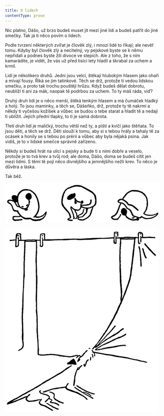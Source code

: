 ```yaml
---
title: O lidech
contentType: prose
---
```


<section>

Nic platno, Dášo, už brzo budeš muset jít mezi jiné lidi a budeš patřit do jiné smečky. Tak já ti něco povím o lidech.

Podle tvrzení některých zvířat je člověk zlý, i mnozí lidé to říkají; ale nevěř tomu. Kdyby byl člověk zlý a necitelný, vy pejskové byste se k němu nepřidali a podnes byste žili divoce ve stepích. Ale z toho, že s ním kamarádíte, je vidět, že vás už před tisíci lety hladil a škrabal za uchem a krmil.

Lidí je několikero druhů. Jedni jsou velcí, štěkají hlubokým hlasem jako ohaři a mívají fousy. Říká se jim tatínkové. Těch se drž, protože ti vedou lidskou smečku, a proto tak trochu pouštějí hrůzu. Když budeš dělat dobrotu, neublíží ti ani za mák, naopak tě podrbou za uchem. To ty máš ráda, viď?

Druhý druh lidí je o něco menší, štěká tenkým hlasem a má čumáček hladký a holý. To jsou maminky, a těch se, Dášeňko, drž, protože ty tě nakrmí a někdy ti vyčešou kožíšek a vůbec se budou o tebe starat a hladit tě a nedají ti ublížit. Jejich přední tlapky, to ti je samá dobrota.

Třetí druh lidí je maličký, trochu větší než ty, a piští a kvičí jako štěňata. To jsou děti, a těch se drž. Děti slouží k tomu, aby si s tebou hrály a tahaly tě za ocásek a honily se s tebou po prérii a vůbec aby byla nějaká psina. Jak vidíš, je to v lidské smečce správně zařízeno.

Někdy si budeš hrát na ulici s pejsky a bude ti s nimi dobře a veselo, protože je to tvá krev a tvůj rod; ale doma, Dášo, doma se budeš cítit jen mezi lidmi. S těmi tě pojí něco divnějšího a jemnějšího nežli krev. To něco je důvěra a láska.

Tak běž.

![dasenka_ilustrace_053](./resources/dasenka_ilustrace_053.jpg)

</section>



<section>

![dasenka_ilustrace_056](./resources/dasenka_ilustrace_056.jpg)

</section>